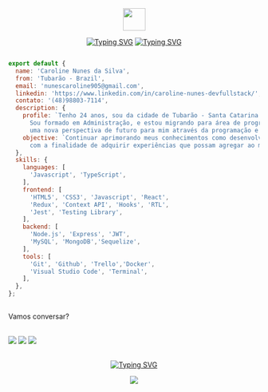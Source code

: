 <div align="center">
<img src="https://github.com/TheDudeThatCode/TheDudeThatCode/blob/master/Assets/Earth.gif" height="45" />
 
[![Typing SVG](https://readme-typing-svg.demolab.com?font=Orbitron&weight=600&size=28&pause=1000&color=2589EE&center=verdadeiro&vCenter=falso&repeat=verdadeiro&width=205&lines=Hello+World%2C)](https://git.io/typing-svg)
[![Typing SVG](https://readme-typing-svg.demolab.com?font=Orbitron&size=28&pause=1000&color=EEEEEE&center=verdadeiro&vCenter=falso&repeat=verdadeiro&width=405&lines=I'+m+Caroline+Nunes(Carol))](https://git.io/typing-svg)
</div>
  
  
```javascript

export default {
  name: 'Caroline Nunes da Silva',
  from: 'Tubarão - Brazil',
  email: 'nunescaroline905@gmail.com',
  linkedin: 'https://www.linkedin.com/in/caroline-nunes-devfullstack/',
  contato: '(48)98803-7114',
  description: {
    profile: `Tenho 24 anos, sou da cidade de Tubarão - Santa Catarina.
      Sou formado em Administração, e estou migrando para área de programação com  
      uma nova perspectiva de futuro para mim através da programação e suas tecnologias.`,      
    objective: `Continuar aprimorando meus conhecimentos como desenvolvedora Full Stack,
      com a finalidade de adquirir experiências que possam agregar ao meu futuro.`,
  },
  skills: {
    languages: [
      'Javascript', 'TypeScript',
    ],    
    frontend: [
      'HTML5', 'CSS3', 'Javascript', 'React',
      'Redux', 'Context API', 'Hooks', 'RTL',
      'Jest', 'Testing Library',
    ],
    backend: [
      'Node.js', 'Express', 'JWT',
      'MySQL', 'MongoDB','Sequelize',
    ],
    tools: [
      'Git', 'Github', 'Trello','Docker',
      'Visual Studio Code', 'Terminal',
    ],
  },
};

```
##
Vamos conversar?
<div><br>
  <a href="https://www.instagram.com/caarolhn/" target="_blank"><img src="https://img.shields.io/badge/-Instagram-%23E4405F?style=for-the-badge&logo=instagram&logoColor=white" target="_blank"></a>
  <a href = "mailto: nunescaroline905@gmail.com"><img src="https://img.shields.io/badge/-Gmail-%23333?style=for-the-badge&logo=gmail&logoColor=white" target="_blank"></a>
  <a href="https://www.linkedin.com/in/caroline-nunes-devfullstack/" target="_blank"><img src="https://img.shields.io/badge/-LinkedIn-%230077B5?style=for-the-badge&logo=linkedin&logoColor=white" target="_blank"></a> 
</div>


##

<div align="center">
 
[![Typing SVG](https://readme-typing-svg.demolab.com?font=Orbitron&weight=600&size=12&pause=1000&color=EEEEEE&center=verdadeiro&vCenter=falso&repeat=verdadeiro&width=130&lines=VISITORS+COUNT)](https://git.io/typing-svg)
 
<img align="center" src="https://komarev.com/ghpvc/?username=carolhn&color=blue&style=for-the-badge" />
</div> 

